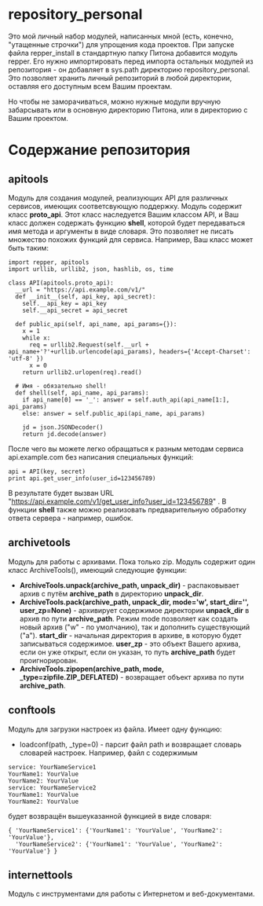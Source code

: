 # repository_personal

Это мой личный набор модулей, написанных мной (есть, конечно, "утащенные строчки") для упрощения кода проектов. При запуске файла repper_install в стандартную папку Питона добавится модуль repper. Его нужно импортировать перед импорта остальных модулей из репозитория - он добавляет в sys.path директорию repository_personal. Это позволяет хранить личный репозиторий в любой директории, оставляя его доступным всем Вашим проектам.

Но чтобы не заморачиваться, можно нужные модули вручную забарсывать или в основную директорию Питона, или в директорию с Вашим проектом.

# Содержание репозитория

## apitools

Модуль для создания модулей, реализующих API для различных сервисов, имеющих соответсвующую поддержку. Модуль содержит класс **proto_api**. Этот класс наследуется Вашим классом API, и Ваш класс должен содержать функцию **shell**, которой будет передаваться имя метода и аргументы в виде словаря. Это позволяет не писать множество похожих функций для сервиса. Например, Ваш класс может быть таким:
```
import repper, apitools
import urllib, urllib2, json, hashlib, os, time

class API(apitools.proto_api):
  __url = "https://api.example.com/v1/"
  def __init__(self, api_key, api_secret):
    self.__api_key = api_key
    self.__api_secret = api_secret

  def public_api(self, api_name, api_params={}):
    x = 1
    while x:
      req = urllib2.Request(self.__url + api_name+'?'+urllib.urlencode(api_params), headers={'Accept-Charset': 'utf-8' })
      x = 0
    return urllib2.urlopen(req).read()

  # Имя - обязательно shell!
  def shell(self, api_name, api_params):
    if api_name[0] == '_': answer = self.auth_api(api_name[1:], api_params)
    else: answer = self.public_api(api_name, api_params)

    jd = json.JSONDecoder()
    return jd.decode(answer) 
```
После чего вы можете легко обращаться к разным методам сервиса api.example.com без написания специальных функций:
```
api = API(key, secret)
print api.get_user_info(user_id=123456789)
```
В результате будет вызван URL "https://api.example.com/v1/get_user_info?user_id=123456789" . В функции **shell** также можно реализовать предварительную обработку ответа сервера - например, ошибок.

## archivetools

Модуль для работы с архивами. Пока только zip. Модуль содержит один класс ArchiveTools(), имеющий следующие функции:

- **ArchiveTools.unpack(archive_path, unpack_dir)** - распаковывает архив с путём **archive_path** в директорию **unpack_dir**.
- **ArchiveTools.pack(archive_path, unpack_dir, mode='w', start_dir='', user_zp=None)** - архивирует содержимое директории **unpack_dir** в архив по пути **archive_path**. Режим mode позволяет как создать новый архив ("w" - по умолчанию), так и дополнить существующий ("a"). **start_dir** - начальная директория в архиве, в которую будет записываться содержимое. **user_zp** - это объект Вашего архива, если он уже открыт, если он указан, то путь **archive_path** будет проигнорирован.
- **ArchiveTools.zipopen(archive_path, mode, _type=zipfile.ZIP_DEFLATED)** - возвращает объект архива по пути **archive_path**.

## conftools

Модуль для загрузки настроек из файла. Имеет одну функцию:

- loadconf(path, _type=0) - парсит файл path и возвращает словарь словарей настроек. Например, файл с содержимым

```
service: YourNameService1
YourName1: YourValue
YourName2: YourValue
service: YourNameService2
YourName1: YourValue
YourName2: YourValue
```

будет возвращён вышеуказанной функцией в виде словаря:

```
{ 'YourNameService1': {'YourName1': 'YourValue', 'YourName2': 'YourValue'},
  'YourNameService2': {'YourName1': 'YourValue', 'YourName2': 'YourValue'} }
```
## internettools
Модуль с инструментами для работы с Интернетом  и веб-документами.
